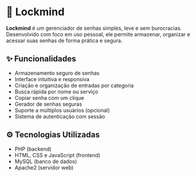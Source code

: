 # 🔐 Lockmind

**Lockmind** é um gerenciador de senhas simples, leve e sem burocracias. Desenvolvido com foco em uso pessoal, ele permite armazenar, organizar e acessar suas senhas de forma prática e segura.

## ✨ Funcionalidades

- Armazenamento seguro de senhas
- Interface intuitiva e responsiva
- Criação e organização de entradas por categoria
- Busca rápida por nome ou serviço
- Copiar senha com um clique
- Gerador de senhas seguras
- Suporte a múltiplos usuários (opcional)
- Sistema de autenticação com sessão

## ⚙️ Tecnologias Utilizadas

- PHP (backend)
- HTML, CSS e JavaScript (frontend)
- MySQL (banco de dados)
- Apache2 (servidor web)
